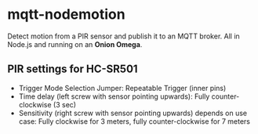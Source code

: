 # mqtt-nodemotion

Detect motion from a PIR sensor and publish it to an MQTT broker. All in Node.js and running on an **Onion Omega**.

## PIR settings for HC-SR501
- Trigger Mode Selection Jumper: Repeatable Trigger (inner pins)
- Time delay (left screw with sensor pointing upwards): Fully counter-clockwise (3 sec)
- Sensitivity (right screw with sensor pointing upwards) depends on use case: Fully clockwise for 3 meters, fully counter-clockwise for 7 meters
